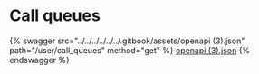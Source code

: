 # Call queues

{% swagger src="../../../../../../.gitbook/assets/openapi (3).json" path="/user/call_queues" method="get" %}
[openapi (3).json](<../../../../../../.gitbook/assets/openapi (3).json>)
{% endswagger %}
